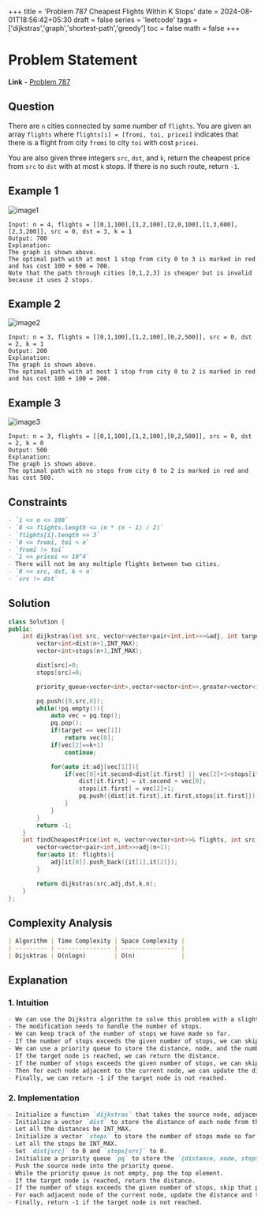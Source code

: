 +++
title = 'Problem 787 Cheapest Flights Within K Stops'
date = 2024-08-01T18:56:42+05:30
draft = false
series = 'leetcode'
tags =['dijkstras','graph','shortest-path','greedy']
toc = false
math = false
+++

# Problem Statement

**Link** - [Problem 787](https://leetcode.com/problems/cheapest-flights-within-k-stops/)

## Question

There are `n` cities connected by some number of `flights`. You are given an array `flights` where `flights[i] = [fromi, toi, pricei]` indicates that there is a flight from city `fromi` to city `toi` with cost `pricei`.

You are also given three integers `src`, `dst`, and `k`, return the cheapest price from `src` to `dst` with at most `k` stops. If there is no such route, return `-1`.

## Example 1

![image1](https://assets.leetcode.com/uploads/2022/03/18/cheapest-flights-within-k-stops-3drawio.png)

```
Input: n = 4, flights = [[0,1,100],[1,2,100],[2,0,100],[1,3,600],[2,3,200]], src = 0, dst = 3, k = 1
Output: 700
Explanation:
The graph is shown above.
The optimal path with at most 1 stop from city 0 to 3 is marked in red and has cost 100 + 600 = 700.
Note that the path through cities [0,1,2,3] is cheaper but is invalid because it uses 2 stops.
```

## Example 2

![image2](https://assets.leetcode.com/uploads/2022/03/18/cheapest-flights-within-k-stops-1drawio.png)

```
Input: n = 3, flights = [[0,1,100],[1,2,100],[0,2,500]], src = 0, dst = 2, k = 1
Output: 200
Explanation:
The graph is shown above.
The optimal path with at most 1 stop from city 0 to 2 is marked in red and has cost 100 + 100 = 200.
```

## Example 3

![image3](https://assets.leetcode.com/uploads/2022/03/18/cheapest-flights-within-k-stops-2drawio.png)

```
Input: n = 3, flights = [[0,1,100],[1,2,100],[0,2,500]], src = 0, dst = 2, k = 0
Output: 500
Explanation:
The graph is shown above.
The optimal path with no stops from city 0 to 2 is marked in red and has cost 500.
```

## Constraints

```markdown
- `1 <= n <= 100`
- `0 <= flights.length <= (n * (n - 1) / 2)`
- `flights[i].length == 3`
- `0 <= fromi, toi < n`
- `fromi != toi`
- `1 <= pricei <= 10^4`
- There will not be any multiple flights between two cities.
- `0 <= src, dst, k < n`
- `src != dst`
```

## Solution

```cpp
class Solution {
public:
    int dijkstras(int src, vector<vector<pair<int,int>>>&adj, int target, int k,int n){
        vector<int>dist(n+1,INT_MAX);
        vector<int>stops(n+1,INT_MAX);

        dist[src]=0;
        stops[src]=0;

        priority_queue<vector<int>,vector<vector<int>>,greater<vector<int>>>pq;

        pq.push({0,src,0});
        while(!pq.empty()){
            auto vec = pq.top();
            pq.pop();
            if(target == vec[1])
                return vec[0];
            if(vec[2]==k+1)
                continue;

            for(auto it:adj[vec[1]]){
                if(vec[0]+it.second<dist[it.first] || vec[2]+1<stops[it.first]){
                    dist[it.first] = it.second + vec[0];
                    stops[it.first] = vec[2]+1;
                    pq.push({dist[it.first],it.first,stops[it.first]});
                }
            }
        }
        return -1;
    }
    int findCheapestPrice(int n, vector<vector<int>>& flights, int src, int dst, int k) {
        vector<vector<pair<int,int>>>adj(n+1);
        for(auto it: flights){
            adj[it[0]].push_back({it[1],it[2]});
        }

        return dijkstras(src,adj,dst,k,n);
    }
};
```

## Complexity Analysis

```markdown
| Algorithm | Time Complexity | Space Complexity |
| --------- | --------------- | ---------------- |
| Dijsktras | O(nlogn)        | O(n)             |
```

## Explanation

### 1. Intuition

```markdown
- We can use the Dijkstra algorithm to solve this problem with a slight modification.
- The modification needs to handle the number of stops.
- We can keep track of the number of stops we have made so far.
- If the number of stops exceeds the given number of stops, we can skip that path.
- We can use a priority queue to store the distance, node, and the number of stops.
- If the target node is reached, we can return the distance.
- If the number of stops exceeds the given number of stops, we can skip that path.
- Then for each node adjacent to the current node, we can update the distance and the number of stops.
- Finally, we can return -1 if the target node is not reached.
```

### 2. Implementation

```markdown
- Initialize a function `dijkstras` that takes the source node, adjacency list, target node, number of stops, and the total number of nodes.
- Initialize a vector `dist` to store the distance of each node from the source node.
- Let all the distances be INT_MAX.
- Initialize a vector `stops` to store the number of stops made so far.
- Let all the stops be INT_MAX.
- Set `dist[src]` to 0 and `stops[src]` to 0.
- Initialize a priority queue `pq` to store the `{distance, node, stops}`.
- Push the source node into the priority queue.
- While the priority queue is not empty, pop the top element.
- If the target node is reached, return the distance.
- If the number of stops exceeds the given number of stops, skip that path.
- For each adjacent node of the current node, update the distance and the number of stops.
- Finally, return -1 if the target node is not reached.
```
